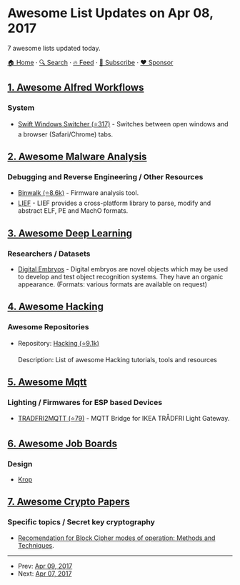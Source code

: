 # Awesome List Updates on Apr 08, 2017

7 awesome lists updated today.

[🏠 Home](/README.md) · [🔍 Search](https://www.trackawesomelist.com/search/) · [🔥 Feed](https://www.trackawesomelist.com/rss.xml) · [📮 Subscribe](https://trackawesomelist.us17.list-manage.com/subscribe?u=d2f0117aa829c83a63ec63c2f&id=36a103854c) · [❤️  Sponsor](https://github.com/sponsors/theowenyoung)



## [1. Awesome Alfred Workflows](/content/alfred-workflows/awesome-alfred-workflows/README.md)

### System

*   [Swift Windows Switcher (⭐317)](https://github.com/mandrigin/AlfredSwitchWindows) - Switches between open windows and a browser (Safari/Chrome) tabs.

## [2. Awesome Malware Analysis](/content/rshipp/awesome-malware-analysis/README.md)

### Debugging and Reverse Engineering / Other Resources

*   [Binwalk (⭐8.6k)](https://github.com/devttys0/binwalk) - Firmware analysis tool.
*   [LIEF](https://lief.quarkslab.com/) - LIEF provides a cross-platform library
    to parse, modify and abstract ELF, PE and MachO formats.

## [3. Awesome Deep Learning](/content/ChristosChristofidis/awesome-deep-learning/README.md)

### Researchers / Datasets

*   [Digital Embryos](https://web-beta.archive.org/web/20011216051535/vision.psych.umn.edu/www/kersten-lab/demos/digitalembryo.html) - Digital embryos are novel objects which may be used to develop and test object recognition systems. They have an organic appearance. (Formats: various formats are available on request)

## [4. Awesome Hacking](/content/Hack-with-Github/Awesome-Hacking/README.md)

### Awesome Repositories

- Repository: [Hacking (⭐9.1k)](https://github.com/carpedm20/awesome-hacking)

  Description: List of awesome Hacking tutorials, tools and resources



## [5. Awesome Mqtt](/content/hobbyquaker/awesome-mqtt/README.md)

### Lighting / Firmwares for ESP based Devices

*   [TRADFRI2MQTT (⭐79)](https://github.com/hardillb/TRADFRI2MQTT) - MQTT Bridge for IKEA TRÅDFRI Light Gateway.

## [6. Awesome Job Boards](/content/tramcar/awesome-job-boards/README.md)

### Design

*   [Krop](https://www.krop.com/creative-jobs/)

## [7. Awesome Crypto Papers](/content/pFarb/awesome-crypto-papers/README.md)

### Specific topics / Secret key cryptography

*   [Recomendation for Block Cipher modes of operation: Methods and Techniques](http://nvlpubs.nist.gov/nistpubs/Legacy/SP/nistspecialpublication800-38a.pdf).

---

- Prev: [Apr 09, 2017](/content/2017/04/09/README.md)
- Next: [Apr 07, 2017](/content/2017/04/07/README.md)